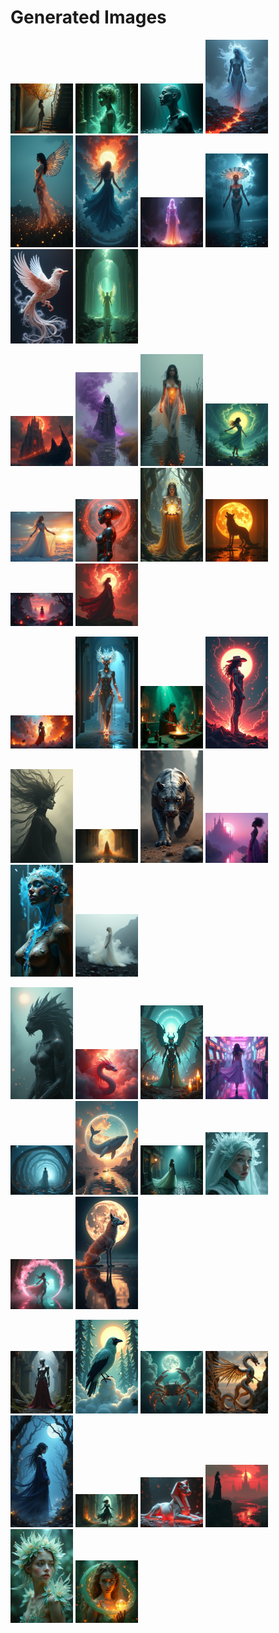 # Generated Images



<img src="2025_07_03_01.png" width="100"/> <img src="2025_07_03_02.png" width="100"/> <img src="2025_07_03_03.png" width="100"/> <img src="2025_07_03_04.png" width="100"/> <img src="2025_07_03_05.png" width="100"/> <img src="2025_07_03_06.png" width="100"/> <img src="2025_07_03_07.png" width="100"/> <img src="2025_07_03_08.png" width="100"/> <img src="2025_07_03_09.png" width="100"/> <img src="2025_07_03_10.png" width="100"/>

<img src="2025_07_03_11.png" width="100"/> <img src="2025_07_03_12.png" width="100"/> <img src="2025_07_03_13.png" width="100"/> <img src="2025_07_03_14.png" width="100"/> <img src="2025_07_03_15.png" width="100"/> <img src="2025_07_03_16.png" width="100"/> <img src="2025_07_03_17.png" width="100"/> <img src="2025_07_03_18.png" width="100"/> <img src="2025_07_03_19.png" width="100"/> <img src="2025_07_03_20.png" width="100"/>

<img src="2025_07_03_21.png" width="100"/> <img src="2025_07_03_22.png" width="100"/> <img src="2025_07_03_23.png" width="100"/> <img src="2025_07_03_24.png" width="100"/> <img src="2025_07_03_25.png" width="100"/> <img src="2025_07_03_26.png" width="100"/> <img src="2025_07_03_27.png" width="100"/> <img src="2025_07_03_28.png" width="100"/> <img src="2025_07_03_29.png" width="100"/> <img src="2025_07_03_30.png" width="100"/>

<img src="2025_07_03_31.png" width="100"/> <img src="2025_07_03_32.png" width="100"/> <img src="2025_07_03_33.png" width="100"/> <img src="2025_07_03_34.png" width="100"/> <img src="2025_07_03_35.png" width="100"/> <img src="2025_07_03_36.png" width="100"/> <img src="2025_07_03_37.png" width="100"/> <img src="2025_07_03_38.png" width="100"/> <img src="2025_07_03_39.png" width="100"/> <img src="2025_07_03_40.png" width="100"/>

<img src="2025_07_03_41.png" width="100"/> <img src="2025_07_03_42.png" width="100"/> <img src="2025_07_03_43.png" width="100"/> <img src="2025_07_03_44.png" width="100"/> <img src="2025_07_03_45.png" width="100"/> <img src="2025_07_03_46.png" width="100"/> <img src="2025_07_03_47.png" width="100"/> <img src="2025_07_03_48.png" width="100"/> <img src="2025_07_03_49.png" width="100"/> <img src="2025_07_03_50.png" width="100"/>